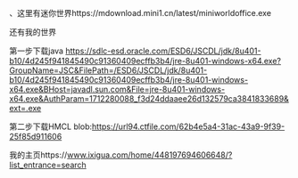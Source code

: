 、这里有迷你世界https://mdownload.mini1.cn/latest/miniworldoffice.exe



还有我的世界



第一步下载java
https://sdlc-esd.oracle.com/ESD6/JSCDL/jdk/8u401-b10/4d245f941845490c91360409ecffb3b4/jre-8u401-windows-x64.exe?GroupName=JSC&FilePath=/ESD6/JSCDL/jdk/8u401-b10/4d245f941845490c91360409ecffb3b4/jre-8u401-windows-x64.exe&BHost=javadl.sun.com&File=jre-8u401-windows-x64.exe&AuthParam=1712280088_f3d24ddaaee26d132579ca3841833689&ext=.exe




第二步下载HMCL
blob:https://url94.ctfile.com/62b4e5a4-31ac-43a9-9f39-25f85d911606





我的主页https://www.ixigua.com/home/448197694606648/?list_entrance=search
